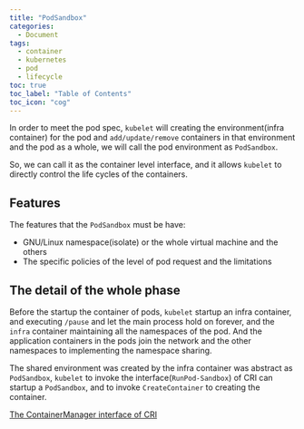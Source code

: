 ```yaml
---
title: "PodSandbox"
categories:
  - Document
tags:
  - container
  - kubernetes
  - pod
  - lifecycle
toc: true
toc_label: "Table of Contents"
toc_icon: "cog"
---
```



In order to meet the pod spec, `kubelet` will creating the environment(infra container) for the pod and `add/update/remove` containers in that environment and the pod as a whole, we will call the pod environment as `PodSandbox`.

So, we can call it as the container level interface, and it allows `kubelet` to directly control the life cycles of the containers.


## Features

The features that the `PodSandbox` must be have:

* GNU/Linux namespace(isolate) or the whole virtual machine and the others
* The specific policies of the level of pod request and the limitations


## The detail of the whole phase

Before the startup the container of pods, `kubelet` startup an infra container, and executing `/pause` and let the main process hold on forever, and the `infra` container maintaining all the namespaces of the pod. And the application containers in the pods join the network and the other namespaces to implementing the namespace sharing.

The shared environment was created by the infra container was abstract as `PodSandbox`, `kubelet` to invoke the interface(`RunPod-Sandbox`) of CRI can startup a `PodSandbox`, and to invoke `CreateContainer` to creating the container.


[The ContainerManager interface of CRI](https://github.com/kubernetes/kubernetes/blob/d24fe8a801748953a5c34fd34faa8005c6ad1770/staging/src/k8s.io/cri-api/pkg/apis/services.go)


